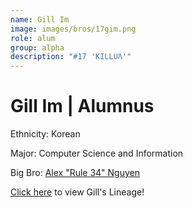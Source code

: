 ```yaml
---
name: Gill Im
image: images/bros/17gim.png
role: alum
group: alpha
description: "#17 'KILLUΛ'"
---
```


# Gill Im | Alumnus
Ethnicity: Korean

Major: Computer Science and Information

Big Bro: [Alex "Rule 34" Nguyen](05anguyen)

[Click here](/ujis/5anguyen/) to view Gill's Lineage!
